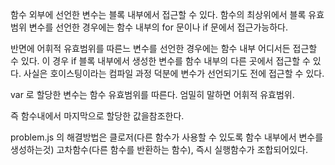 함수 외부에 선언한 변수는 블록 내부에서 접근할 수 있다. 함수의 최상위에서 블록 유효 범위 변수를 선언한 경우에는 함수 내부의 for 문이나 if 문에서 접근가능하다.

반면에 어휘적 유효범위를 따른느 변수를 선언한 경우에는 함수 내부 어디서든 접근할 수 있다. 이 경우 if 블록 내부에서 생성한 변수를 함수 내부의 다른 곳에서 접근할 수 있다. 사실은 호이스팅이라는 컴파일 과정 덕분에 변수가 선언되기도 전에 접근할 수 있다.

var 로 할당한 변수는 함수 유효범위를 따른다. 엄밀히 말하면 어휘적 유효범위.

즉 함수내에서 마지막으로 할당한 값을참조한다. 

problem.js 의 해결방법은 클로저(다른 함수가 사용할 수 있도록 함수 내부에서 변수를 생성하는것) 고차함수(다른 함수를 반환하는 함수), 즉시 실행함수가 조합되어있다. 